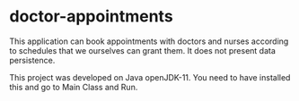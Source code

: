 # doctor-appointments
This application can book appointments with doctors and nurses according to schedules that we ourselves can grant them. It does not present data persistence.

This project was developed on Java openJDK-11. You need to have installed this and go to Main Class and Run.
